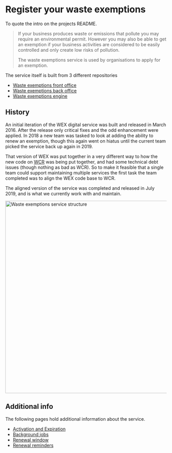 # Register your waste exemptions

To quote the intro on the projects README.

> If your business produces waste or emissions that pollute you may require an environmental permit. However you may also be able to get an exemption if your business activities are considered to be easily controlled and only create low risks of pollution.
>
> The waste exemptions service is used by organisations to apply for an exemption.

The service itself is built from 3 different repositories

- [Waste exemptions front office](https://github.com/DEFRA/waste-exemptions-front-office)
- [Waste exemptions back office](https://github.com/DEFRA/waste-exemptions-back-office)
- [Waste exemptions engine](https://github.com/DEFRA/waste-exemptions-engine)

## History

An initial iteration of the WEX digital service was built and released in March 2016. After the release only critical fixes and the odd enhancement were applied. In 2018 a new team was tasked to look at adding the ability to renew an exemption, though this again went on hiatus until the current team picked the service back up again in 2019.

That version of WEX was put together in a very different way to how the new code on [WCR](/services/wcr) was being put together, and had some technical debt issues (though nothing as bad as WCR). So to make it feasible that a single team could support maintaining multiple services the first task the team completed was to align the WEX code base to WCR.

The aligned version of the service was completed and released in July 2019, and is what we currently work with and maintain.

<img src="wex-service-structure-2021-04-11.svg" alt="Waste exemptions service structure" style="width: 600px;"/>

## Additional info

The following pages hold additional information about the service.

- [Activation and Expiration](activation_expiration.md)
- [Background jobs](background_jobs.md)
- [Renewal window](renewal_window.md)
- [Renewal reminders](renewal_reminders.md)

